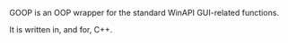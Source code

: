 GOOP is an OOP wrapper for the standard WinAPI GUI-related functions.

It is written in, and for, C++.